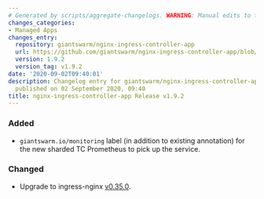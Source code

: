 ```yaml
---
# Generated by scripts/aggregate-changelogs. WARNING: Manual edits to this files will be overwritten.
changes_categories:
- Managed Apps
changes_entry:
  repository: giantswarm/nginx-ingress-controller-app
  url: https://github.com/giantswarm/nginx-ingress-controller-app/blob/master/CHANGELOG.md#192---2020-09-02
  version: 1.9.2
  version_tag: v1.9.2
date: '2020-09-02T09:40:01'
description: Changelog entry for giantswarm/nginx-ingress-controller-app version 1.9.2,
  published on 02 September 2020, 09:40
title: nginx-ingress-controller-app Release v1.9.2
---
```


### Added
- `giantswarm.io/monitoring` label (in addition to existing annotation) for
  the new sharded TC Prometheus to pick up the service.
### Changed
- Upgrade to ingress-nginx [v0.35.0](https://github.com/kubernetes/ingress-nginx/blob/master/Changelog.md#0350).
